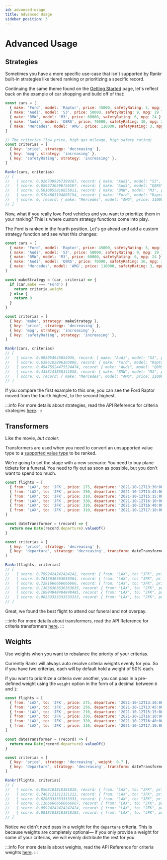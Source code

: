 ```yaml
---
id: advanced-usage
title: Advanced Usage
sidebar_position: 3
---
```


# Advanced Usage
## Strategies
Sometimes you have a more specific use-case that isn't supported by Rankr built-in strategies like tiered ranking or prioritizing a specific record.

Continuing the same theme found on the [Getting Started](/docs/introduction/getting-started) page, let's reflect back on the example of car shopping and build off of that:

```javascript
const cars = [
  { make: 'Ford', model: 'Raptor', price: 45000, safetyRating: 5, mpg: 21 },
  { make: 'Audi', model: 'S3', price: 50000, safetyRating: 9, mpg: 29 },
  { make: 'BMW', model: 'M3', price: 60000, safetyRating: 6, mpg: 24 },
  { make: 'Audi', model: 'Q8RS', price: 70000, safetyRating: 10, mpg: 22 },
  { make: 'Mercedes', model: 'AMG', price: 110000, safetyRating: 3, mpg: 18 }
]

// The criterias (low price, high gas mileage, high safety rating)
const criterias = [
  { key: 'price', strategy: 'decreasing' },
  { key: 'mpg', strategy: 'increasing' },
  { key: 'safetyRating', strategy: 'increasing' },
]

Rankr(cars, criterias)
// [
//   { score: 0.9267399267399267, record: { make: "Audi", model: "S3", price: 50000, safetyRating: 9, mpg: 29 },
//   { score: 0.6596736596736597, record: { make: "Audi", model: "Q8RS", price: 70000, safetyRating: 10, mpg: 22 },
//   { score: 0.5810855810855811, record: { make: "BMW", model: "M3", price: 60000, safetyRating: 6, mpg: 24 },
//   { score: 0.5194805194805194, record: { make: "Ford", model: "Raptor", price: 45000, safetyRating: 5, mpg: 21 },
//   { score: 0, record: { make: "Mercedes", model: "AMG", price: 110000, safetyRating: 3, mpg: 18 } }
// ]
```
Now, what if you really love Ford vehicles and you want to prioritize them in your ranking? This is where custom strategy functions come into play.

The Ford is ranked in the fourth position. Let's go ahead and add a custom strategy function and see what this changes:

```javascript {9-15,18,27}
const cars = [
  { make: 'Ford', model: 'Raptor', price: 45000, safetyRating: 5, mpg: 21 },
  { make: 'Audi', model: 'S3', price: 50000, safetyRating: 9, mpg: 29 },
  { make: 'BMW', model: 'M3', price: 60000, safetyRating: 6, mpg: 24 },
  { make: 'Audi', model: 'Q8RS', price: 70000, safetyRating: 10, mpg: 22 },
  { make: 'Mercedes', model: 'AMG', price: 110000, safetyRating: 3, mpg: 18 }
]

const makeStrategy = (car, criteria) => {
  if (car.make === 'Ford') {
    return criteria.weight
  } else {
    return 0
  }
}

const criterias = [
  { key: 'make', strategy: makeStrategy },
  { key: 'price', strategy: 'decreasing' },
  { key: 'mpg', strategy: 'increasing' },
  { key: 'safetyRating', strategy: 'increasing' },
]

Rankr(cars, criterias)
// [
//   { score: 0.695054945054945, record: { make: "Audi", model: "S3", price: 50000, safetyRating: 9, mpg: 29 } },
//   { score: 0.6396103896103896, record: { make: "Ford", model: "Raptor", price: 45000, safetyRating: 5, mpg: 21 } },
//   { score: 0.49475524475524474, record: { make: "Audi", model: "Q8RS", price: 70000, safetyRating: 10, mpg: 22 } },
//   { score: 0.4358141858141858, record: { make: "BMW", model: "M3", price: 60000, safetyRating: 6, mpg: 24 } },
//   { score: 0, record: { make: "Mercedes", model: "AMG", price: 110000, safetyRating: 3, mpg: 18 } }
// ]
```

If you compare the first example to this one, you can see the Ford Raptor moved from the fourth highest, to the second highest.

:::info
For more details about strategies, read the API Reference for criteria strategies [here](/docs/api-reference/criteria#strategy-string--function).
:::

## Transformers
Like the movie, *but cooler.*

Transformers are used when you need to convert an unsupported value type to a [supported value type](/docs/introduction/supported-types) to be ranked.

We're going to set the stage with a new scenario: You need to buy plane tickets for a funeral. You need to fly out as soon as possible, but you don't want to spend too much.

```javascript
const flights = [
  { from: 'LAX', to: 'JFK', price: 275, departure: '2021-10-12T13:30:00.000Z' },
  { from: 'LAX', to: 'JFK', price: 250, departure: '2021-10-12T13:45:00.000Z' },
  { from: 'LAX', to: 'JFK', price: 210, departure: '2021-10-12T15:15:00.000Z' },
  { from: 'LAX', to: 'JFK', price: 330, departure: '2021-10-12T16:10:00.000Z' },
  { from: 'LAX', to: 'JFK', price: 320, departure: '2021-10-12T16:40:00.000Z' },
  { from: 'LAX', to: 'JFK', price: 310, departure: '2021-10-12T17:10:00.000Z' },
]

const dateTransformer = (record) => {
  return new Date(record.departure).valueOf()
}

const criterias = [
  { key: 'price', strategy: 'decreasing' },
  { key: 'departure', strategy: 'decreasing', transform: dateTransformer },
]

Rankr(flights, criterias)
// [
//   { score: 0.7992424242424242, record: { from: "LAX", to: "JFK", price: 250, departure: "2021-10-12T13:45:00.000Z" } },
//   { score: 0.7613636363636364, record: { from: "LAX", to: "JFK", price: 210, departure: "2021-10-12T15:15:00.000Z" } },
//   { score: 0.7291666666666666, record: { from: "LAX", to: "JFK", price: 275, departure: "2021-10-12T13:30:00.000Z" } },
//   { score: 0.13636363636363635, record: { from: "LAX", to: "JFK", price: 330, departure: "2021-10-12T16:10:00.000Z" } },
//   { score: 0.10984848484848485, record: { from: "LAX", to: "JFK", price: 320, departure: "2021-10-12T16:40:00.000Z" } },
//   { score: 0.08333333333333333, record: { from: "LAX", to: "JFK", price: 310, departure: "2021-10-12T17:10:00.000Z" } },
// ]
```
Great, we found the best flight to attend our funeral and not overpay.

:::info
For more details about transformers, read the API Reference for criteria transformers [here](/docs/api-reference/criteria#transformer-function).
:::

## Weights
Use weights when you want to rebalance the priority of your criterias.

Currently Rankr will always auto resolve criteria weights evenly for you. So if you have two criterias, each will by default hold a weight of 50% each.

If you want to prioritize a criteria over another, you can pass in a pre-defined weight using the `weight` option in the form of a decimal between `0` and `1`:

```javascript {15}
const flights = [
  { from: 'LAX', to: 'JFK', price: 275, departure: '2021-10-12T13:30:00.000Z' },
  { from: 'LAX', to: 'JFK', price: 250, departure: '2021-10-12T13:45:00.000Z' },
  { from: 'LAX', to: 'JFK', price: 210, departure: '2021-10-12T15:15:00.000Z' },
  { from: 'LAX', to: 'JFK', price: 330, departure: '2021-10-12T16:10:00.000Z' },
  { from: 'LAX', to: 'JFK', price: 320, departure: '2021-10-12T16:40:00.000Z' },
  { from: 'LAX', to: 'JFK', price: 310, departure: '2021-10-12T17:10:00.000Z' },
]

const dateTransformer = (record) => {
  return new Date(record.departure).valueOf()
}

const criterias = [
  { key: 'price', strategy: 'decreasing', weight: 0.7 },
  { key: 'departure', strategy: 'decreasing', transform: dateTransformer },
]

Rankr(flights, criterias)
// [
//   { score: 0.8568181818181818, record: { from: "LAX", to: "JFK", price: 210, departure: "2021-10-12T15:15:00.000Z" } },
//   { score: 0.7462121212121212, record: { from: "LAX", to: "JFK", price: 250, departure: "2021-10-12T13:45:00.000Z" } },
//   { score: 0.6208333333333333, record: { from: "LAX", to: "JFK", price: 275, departure: "2021-10-12T13:30:00.000Z" } },
//   { score: 0.11666666666666667, record: { from: "LAX", to: "JFK", price: 310, departure: "2021-10-12T17:10:00.000Z" } },
//   { score: 0.09924242424242424, record: { from: "LAX", to: "JFK", price: 320, departure: "2021-10-12T16:40:00.000Z" } },
//   { score: 0.08181818181818182, record: { from: "LAX", to: "JFK", price: 330, departure: "2021-10-12T16:10:00.000Z" } },
// ]
```

Notice we didn't need pass in a weight for the `departure` criteria. This is because weights are completely optional— If you only provide a weight for some of your criterias, we will evenly distribute the rest for you.

:::info
For more details about weights, read the API Reference for criteria weights [here](/docs/api-reference/criteria#weight-number).
:::
